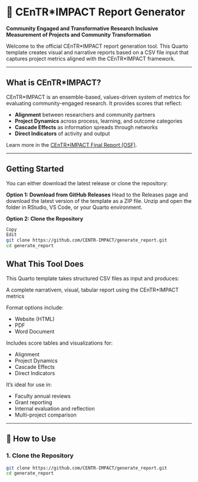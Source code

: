 # 🧭 CEnTR\*IMPACT Report Generator

**Community Engaged and Transformative Research Inclusive Measurement of Projects and Community Transformation**

Welcome to the official CEnTR\*IMPACT report generation tool. This Quarto template creates visual and narrative reports based on a CSV file input that captures project metrics aligned with the CEnTR*IMPACT framework.

---

## What is CEnTR\*IMPACT?

CEnTR\*IMPACT is an ensemble-based, values-driven system of metrics for evaluating community-engaged research. It provides scores that reflect:

- **Alignment** between researchers and community partners
- **Project Dynamics** across process, learning, and outcome categories
- **Cascade Effects** as information spreads through networks
- **Direct Indicators** of activity and output

Learn more in the [CEnTR*IMPACT Final Report (OSF)](https://doi.org/10.17605/OSF.IO/JYV9F).

---

## Getting Started
You can either download the latest release or clone the repository:

**Option 1: Download from GitHub Releases**
Head to the Releases page and download the latest version of the template as a ZIP file.
Unzip and open the folder in RStudio, VS Code, or your Quarto environment.

**Option 2: Clone the Repository**
```bash
Copy
Edit
git clone https://github.com/CENTR-IMPACT/generate_report.git
cd generate_report
```

## What This Tool Does
This Quarto template takes structured CSV files as input and produces:

A complete narrativem, visual, tabular report using the CEnTR\*IMPACT metrics

Format options include:

* Website (HTML)
* PDF
* Word Document

Includes score tables and visualizations for:

* Alignment
* Project Dynamics
* Cascade Effects
* Direct Indicators

It’s ideal for use in:
- Faculty annual reviews
- Grant reporting
- Internal evaluation and reflection
- Multi-project comparison

---

## 🚀 How to Use

### 1. Clone the Repository

```bash
git clone https://github.com/CENTR-IMPACT/generate_report.git
cd generate_report
